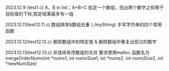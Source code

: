 2023.12.9 (test1.c)
A，B in list；A+B=C 
给定一个数组，找出两个数字之和等于目标值的下标,假定结果最多有一组 

2023.12.11(test12.11.c)
数组排序&数组去重
(./myString)
手写字符串的四个常用函数

2023.12.12(test12.12.c)
删除数组中的特定值 & 删除数组中重复出现过的数字  

2023.12.13(test12.13.c)
非连续有序数组的合并
要求使用malloc
函数名为
mergeOrderNums(int *nums1, int numsSize1, int *nums2, int numsSize2, int *newNumSize)
